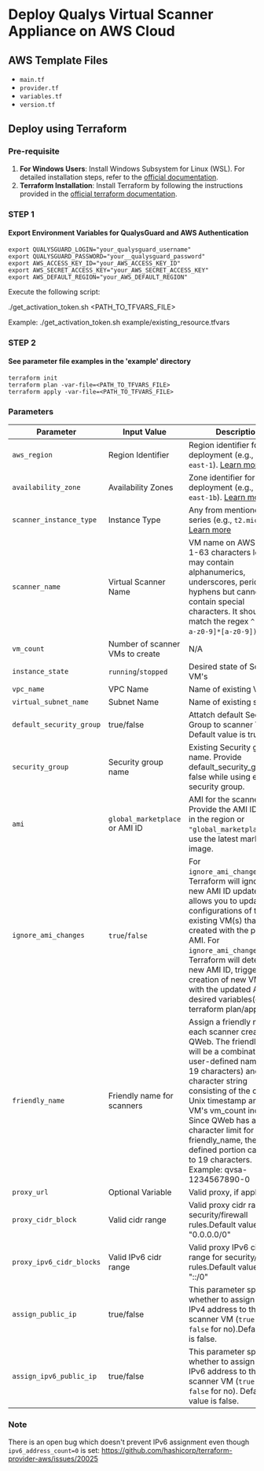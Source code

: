 # Deploy Qualys Virtual Scanner Appliance on AWS Cloud

## AWS Template Files

- `main.tf`
- `provider.tf`
- `variables.tf`
- `version.tf`

## Deploy using Terraform

### Pre-requisite

1. **For Windows Users**: Install Windows Subsystem for Linux (WSL). For detailed installation steps, refer to the [official documentation](https://learn.microsoft.com/en-us/windows/wsl/install).
2. **Terraform Installation**: Install Terraform by following the instructions provided in the [official terraform documentation](https://developer.hashicorp.com/terraform/install).

### STEP 1

#### Export Environment Variables for QualysGuard and AWS Authentication

```shell
export QUALYSGUARD_LOGIN="your_qualysguard_username"
export QUALYSGUARD_PASSWORD="your__qualysguard_password"
export AWS_ACCESS_KEY_ID="your_AWS_ACCESS_KEY_ID"
export AWS_SECRET_ACCESS_KEY="your_AWS_SECRET_ACCESS_KEY"
export AWS_DEFAULT_REGION="your_AWS_DEFAULT_REGION"
```

Execute the following script:

./get_activation_token.sh <PATH_TO_TFVARS_FILE>

Example:
./get_activation_token.sh example/existing_resource.tfvars

### STEP 2

#### See parameter file examples in the 'example' directory

```shell
terraform init 
terraform plan -var-file=<PATH_TO_TFVARS_FILE>
terraform apply -var-file=<PATH_TO_TFVARS_FILE>
```

### Parameters

| Parameter               | Input Value                                                                                         | Description                                                                                                                                                                                                                   |
| ----------------------- | --------------------------------------------------------------------------------------------------- | ----------------------------------------------------------------------------------------------------------------------------------------------------------------------------------------------------------------------------- |
| `aws_region`            | Region Identifier                                                                                   | Region identifier for deployment (e.g., `us-east-1`). [Learn more](https://docs.aws.amazon.com/AmazonRDS/latest/UserGuide/Concepts.RegionsAndAvailabilityZones.html)                                                           |
| `availability_zone`      | Availability Zones                                                                                 | Zone identifier for deployment (e.g., `us-east-1b`). [Learn more](https://docs.aws.amazon.com/AmazonRDS/latest/UserGuide/Concepts.RegionsAndAvailabilityZones.html#Concepts.RegionsAndAvailabilityZones.AvailabilityZones)       |
| `scanner_instance_type`  | Instance Type                                                    | Any from mentioned series (e.g., `t2.micro`) [Learn more](https://aws.amazon.com/ec2/instance-types/)                                                                                                                                                                       |
| `scanner_name`                         | Virtual Scanner Name                                  | VM name on AWS can be 1-63 characters long and may contain alphanumerics, underscores, periods, and hyphens but cannot contain special characters. It should match the regex `^[a-z]([-a-z0-9]*[a-z0-9])?`. |
| `vm_count`                             | Number of scanner VMs to create                       | N/A     |
| `instance_state`                             |`running`/`stopped`                       | Desired state of Scanner VM's   |
| `vpc_name`               | VPC Name                                                                                           | Name of existing VPC.           |
| `virtual_subnet_name`    | Subnet Name                                                                                        | Name of existing subnet.                 |
| `default_security_group`         | true/false                                                          |Attatch default Security Group to scanner VMs. Default value is true.                                                                                                     |
| `security_group`         | Security group name                                                          |Existing Security group name. Provide default_security_group = false while using existing security group.                                                                                                    |
| `ami`                    | `global_marketplace` or AMI ID                                                                     | AMI for the scanner VM. Provide the AMI ID stored in the region or `"global_marketplace"` to use the latest marketplace image.                                                                                                  |
| `ignore_ami_changes`     | `true`/`false`                                                                                     | For  `ignore_ami_changes=true`, Terraform will ignore any new AMI ID updates. This allows you to update the configurations of the existing VM(s) that were created with the previous AMI. For `ignore_ami_changes=false`, Terraform will detect a new AMI ID, triggering the creation of new VM(s) with the updated AMI and desired variables(during terraform plan/apply).                                                                         |
| `friendly_name`                        | Friendly name for scanners                            | Assign a friendly name to each scanner created on QWeb. The friendly_name will be a combination of a user-defined name (up to 19 characters) and a 13-character string consisting of the current Unix timestamp and the VM's vm_count index. Since QWeb has a 32-character limit for the friendly_name, the user-defined portion can be up to 19 characters. Example: qvsa-1234567890-0 |
| `proxy_url`                  | Optional Variable                                                                                  | Valid proxy, if applicable.                                                                                                                                                                                                   |
| `proxy_cidr_block`                      | Valid cidr range                                                                              |Valid proxy cidr range for security/firewall rules.Default value is "0.0.0.0/0"                                                                                                                                                                                                                                                                    |
| `proxy_ipv6_cidr_blocks`                      | Valid IPv6 cidr range                                                                             |Valid proxy IPv6 cidr range for security/firewall rules.Default value is "::/0"                                                                                                                                                                                                                                                                    |
| `assign_public_ip`       | true/false                                                                               | This parameter specifies whether to assign a public IPv4 address to the scanner VM (`true` for yes, `false` for no).Default value is false.                                                                                                                                                                                        |
| `assign_ipv6_public_ip`  | true/false                                                                                  | This parameter specifies whether to assign a public IPv6 address to the scanner VM (`true` for yes, `false` for no). Default value is false.                                                               |

### Note

There is an open bug which doesn't prevent IPv6 assignment even though `ipv6_address_count=0` is set: <https://github.com/hashicorp/terraform-provider-aws/issues/20025>
